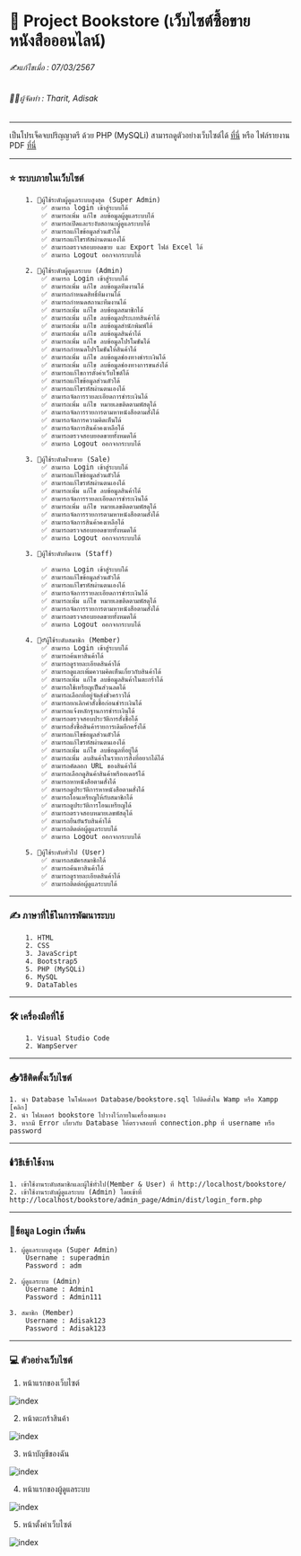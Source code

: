 # 📖 Project Bookstore (เว็บไซต์ซื้อขายหนังสือออนไลน์)

###### ✍️แก้ไขเมื่อ : 07/03/2567

###### 👨‍💻ผู้จัดทำ : Tharit, Adisak

---

เป็นโปรเจ็คจบปริญญาตรี ด้วย PHP (MySQLi) สามารถดูตัวอย่างเว็บไซต์ได้ [ที่นี่](https://github.com/Adisak-KS/Project-Website-Bookstore/tree/main/previews_bookstore/img) หรือ ไฟล์รายงาน PDF [ที่นี่](https://github.com/Adisak-KS/Project-Website-Bookstore/blob/main/previews_bookstore/Document/00_%E0%B8%81%E0%B8%B2%E0%B8%A3%E0%B8%9E%E0%B8%B1%E0%B8%92%E0%B8%99%E0%B8%B2%E0%B9%80%E0%B8%A7%E0%B9%87%E0%B8%9A%E0%B9%84%E0%B8%8B%E0%B8%95%E0%B9%8C%E0%B8%82%E0%B8%B2%E0%B8%A2%E0%B8%AB%E0%B8%99%E0%B8%B1%E0%B8%87%E0%B8%AA%E0%B8%B7%E0%B8%AD%E0%B8%AD%E0%B8%AD%E0%B8%99%E0%B9%84%E0%B8%A5%E0%B8%99%E0%B9%8C.pdf)

---

### ⭐ ระบบภายในเว็บไซต์

        1. 👮ผู้ใช้ระดับผู้ดูแลระบบสูงสุด (Super Admin)
            ✅ สามารถ login เข้าสู่ระบบได้
            ✅ สามารถเพิ่ม แก้ไข ลบข้อมูลผู้ดูแลระบบได้
            ✅ สามารถเปิดและระงับสถานะผู้ดูแลระบบได้
            ✅ สามารถแก้ไขข้อมูลส่วนตัวได้
            ✅ สามารถแก้ไขรหัสผ่านตนเองได้
            ✅ สามารถตรวจสอบยอดขาย และ Export ไฟล์ Excel ได้
            ✅ สามารถ Logout ออกจากระบบได้

        2. 👮ผู้ใช้ระดับผู้ดูแลระบบ (Admin)
            ✅ สามารถ Login เข้าสู่ระบบได้
            ✅ สามารถเพิ่ม แก้ไข ลบข้อมูลทีมงานได้
            ✅ สามารถกำหนดสิทธิ์ทีมงานได้
            ✅ สามารถกำหนดสถานะทีมงานได้
            ✅ สามารถเพิ่ม แก้ไข ลบข้อมูลสมาชิกได้
            ✅ สามารถเพิ่ม แก้ไข ลบข้อมูลประเภทสินค้าได้
            ✅ สามารถเพิ่ม แก้ไข ลบข้อมูลสำนักพิมพ์ได้
            ✅ สามารถเพิ่ม แก้ไข ลบข้อมูลสินค้าได้
            ✅ สามารถเพิ่ม แก้ไข ลบข้อมูลโปรโมชันได้
            ✅ สามารถกำหนดโปรโมชันให้สินค้าได้
            ✅ สามารถเพิ่ม แก้ไข ลบข้อมูลช่องทางชำระเงินได้
            ✅ สามารถเพิ่ม แก้ไข ลบข้อมูลช่องทางการขนส่งได้
            ✅ สามารถแก้ไขการตั้งค่าเว็บไซต์ได้
            ✅ สามารถแก้ไขข้อมูลส่วนตัวได้
            ✅ สามารถแก้ไขรหัสผ่านตนเองได้
            ✅ สามารถจัดการรายละเอียดการชำระเงินได้
            ✅ สามารถเพิ่ม แก้ไข หมายเลขติดตามพัสดุได้
            ✅ สามารถจัดการรายการตามหาหนังสือตามสั่งได้
            ✅ สามารถจัดการความคิดเห็นได้
            ✅ สามารถจัดการสินค้าคงเหลือได้
            ✅ สามารถตรวจสอบยอดขายทั้งหมดได้
            ✅ สามารถ Logout ออกจากระบบได้

        3. 👮ผู้ใช้ระดับฝ่ายขาย (Sale)
            ✅ สามารถ Login เข้าสู่ระบบได้
            ✅ สามารถแก้ไขข้อมูลส่วนตัวได้
            ✅ สามารถแก้ไขรหัสผ่านตนเองได้
            ✅ สามารถเพิ่ม แก้ไข ลบข้อมูลสินค้าได้
            ✅ สามารถจัดการรายละเอียดการชำระเงินได้
            ✅ สามารถเพิ่ม แก้ไข หมายเลขติดตามพัสดุได้
            ✅ สามารถจัดการรายการตามหาหนังสือตามสั่งได้
            ✅ สามารถจัดการสินค้าคงเหลือได้
            ✅ สามารถตรวจสอบยอดขายทั้งหมดได้
            ✅ สามารถ Logout ออกจากระบบได้

        3. 👮ผู้ใช้ระดับทีมงาน (Staff)

            ✅ สามารถ Login เข้าสู่ระบบได้
            ✅ สามารถแก้ไขข้อมูลส่วนตัวได้
            ✅ สามารถแก้ไขรหัสผ่านตนเองได้
            ✅ สามารถจัดการรายละเอียดการชำระเงินได้
            ✅ สามารถเพิ่ม แก้ไข หมายเลขติดตามพัสดุได้
            ✅ สามารถจัดการรายการตามหาหนังสือตามสั่งได้
            ✅ สามารถตรวจสอบยอดขายทั้งหมดได้
            ✅ สามารถ Logout ออกจากระบบได้

        4. 🙎‍♂️ผู้ใช้ระดับสมาชิก (Member)
            ✅ สามารถ Login เข้าสู่ระบบได้
            ✅ สามารถค้นหาสินค้าได้
            ✅ สามารถดูรายละเอียดสินค้าได้
            ✅ สามารถดูและเพิ่มความคิดเห็นเกี่ยวกับสินค้าได้
            ✅ สามารถเพิ่ม แก้ไข ลบข้อมูลสินค้าในตะกร้าได้
            ✅ สามารถใช้เหรียญเป็นส่วนลดได้
            ✅ สามารถเลือกที่อยู่จัดส่งชั่วคราวได้
            ✅ สามารถยกเลิกคำสั่งซื้อก่อนชำระเงินได้
            ✅ สามารถแจ้งหลักฐานการชำระเงินได้
            ✅ สามารถตรวจสอบประวัติการสั่งซื้อได้
            ✅ สามารถสั่งซื้อสินค้ารายการเดิมอีกครั้งได้
            ✅ สามารถแก้ไขข้อมูลส่วนตัวได้
            ✅ สามารถแก้ไขรหัสผ่านตนเองได้
            ✅ สามารถเพิ่ม แก้ไข ลบข้อมูลที่อยู่ได้
            ✅ สามารถเพิ่ม ลบสินค้าในรายการสิ่งที่อยากได้ได้
            ✅ สามารถคัดลอก URL ของสินค้าได้
            ✅ สามารถเลือกดูสินค้าสินค้าพรีออเดอร์ได้
            ✅ สามารถหาหนังสือตามสั่งได้
            ✅ สามารถดูประวัติการหาหนังสือตามสั่งได้
            ✅ สามารถโอนเหรียญให้กับสมาชิกได้
            ✅ สามารถดูประวัติการโอนเหรียญได้
            ✅ สามารถตรวจสอบหมายเลขพัสดุได้
            ✅ สามารถยืนยันรับสินค้าได้
            ✅ สามารถติดต่อผู้ดูแลระบบได้
            ✅ สามารถ Logout ออกจากระบบได้

        5. 👥ผู้ใช้ระดับทั่วไป (User)
            ✅ สามารถสมัครสมาชิกได้
            ✅ สามารถค้นหาสินค้าได้
            ✅ สามารถดูรายละเอียดสินค้าได้
            ✅ สามารถติดต่อผู้ดูแลระบบได้

---

### ✍️ ภาษาที่ใช้ในการพัฒนาระบบ

        1. HTML
        2. CSS
        3. JavaScript
        4. Bootstrap5
        5. PHP (MySQLi)
        6. MySQL
        9. DataTables

---

### 🛠️ เครื่องมือที่ใช้

        1. Visual Studio Code
        2. WampServer

---

### 📥วิธีติดตั้งเว็บไซต์

    1. นำ Database ในโฟลเดอร์ Database/bookstore.sql ไปติดตั้งใน Wamp หรือ Xampp [คลิก]
    2. นำ โฟลเดอร์ bookstore ไปวางไว้ภายในเครื่องตนเอง
    3. หากมี Error เกี่ยวกับ Database ให้ตรวจสอบที่ connection.php ที่ username หรือ password

---

### 🕯️วิธีเข้าใช้งาน

    1. เข้าใช้งานระดับสมาชิกและผู้ใช้ทั่วไป(Member & User) ที่ http://localhost/bookstore/
    2. เข้าใช้งานระดับผู้ดูแลระบบ (Admin) โดยเข้าที่ http://localhost/bookstore/admin_page/Admin/dist/login_form.php

---

### 📑ข้อมูล Login เริ่มต้น

    1. ผู้ดูแลระบบสูงสุด (Super Admin)
        Username : superadmin
        Password : adm

    2. ผู้ดูแลระบบ (Admin)
        Username : Admin1
        Password : Admin111
        
    3. สมาชิก (Member)
        Username : Adisak123
        Password : Adisak123

---

### 💻 ตัวอย่างเว็บไซต์

1. หน้าแรกของเว็บไซต์

![index](https://github.com/Adisak-KS/Project-Website-Bookstore/blob/main/previews_bookstore/img/member/01_index.png)

2. หน้าตะกร้าสินค้า

![index](https://github.com/Adisak-KS/Project-Website-Bookstore/blob/main/previews_bookstore/img/member/06_wishlist.png)

3. หน้าบัญชีของฉัน

![index](https://github.com/Adisak-KS/Project-Website-Bookstore/blob/main/previews_bookstore/img/member/06_wishlist.png)

4. หน้าแรกของผู้ดูแลระบบ

![index](https://github.com/Adisak-KS/Project-Website-Bookstore/blob/main/previews_bookstore/img/admin/07_index_admin.png)

5. หน้าตั้งค่าเว็บไซต์

![index](https://github.com/Adisak-KS/Project-Website-Bookstore/blob/main/previews_bookstore/img/admin/12_setting_web.png)
